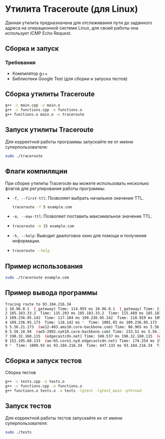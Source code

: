 # Утилита Traceroute (для Linux)
 Данная утилита предназначена для отслеживания пути до заданного адреса на операционной системе Linux, для своей работы она использует ICMP Echo Request.
## Сборка и запуск
### Требования
- Компилятор g++
- Библиотеки Google Test (для сборки и запуска тестов)
## Сборка утилиты Traceroute
```sh
g++ -c main.cpp -o main.o
g++ -c functions.cpp -o functions.o
g++ functions.o main.o -o traceroute 
```
## Запуск утилиты Traceroute
Для корректной работы программы запускайте ее от имени суперпользователя:
```sh
sudo ./traceroute
```
## Флаги компиляции
При сборке утилиты Traceroute вы можете использовать несколько флагов для регулирования работы программы:

- `-f, --first-ttl`: Позволяет выбрать начальное значение TTL.
  ```sh
  traceroute -f 5 example.com
  ```
- `-m, --max-ttl`: Позволяет поставить максимальное значение TTL.
-   ```sh
    traceroute -m 15 example.com
    ```
- `-h, --help`: Выводит диалоговое окно для помощи и получения информации.
- ```sh
  traceroute --help
  ```
## Пример использования
  ```sh
  sudo ./traceroute example.com
  ```
## Пример вывода программы
```sh
Tracing route to 93.184.216.34
1 10.96.0.1  (_gateway) Time: 114.955 ms 10.96.0.1  (_gateway) Time: 115.219 ms 10.96.0.1  (_gateway) Time: 127.799 ms
2 185.183.33.2  Time: 115.293 ms 185.183.33.2  Time: 115.489 ms 185.183.33.2  Time: 115.436 ms
3 109.236.95.142  Time: 117.184 ms 109.236.95.142  Time: 118.919 ms 109.236.95.142  Time: 115.806 ms
4 109.236.95.173  Time: 118.142 ms *  Time: 1001.05 ms 109.236.95.173  Time: 119.492 ms
5 5.56.21.173  (ae12-403.ams10.core-backbone.com) Time: 86.965 ms 5.56.21.173  (ae12-403.ams10.core-backbone.com) Time: 40.281 ms 5.56.21.173  (ae12-403.ams10.core-backbone.com) Time: 40.851 ms
6 5.56.18.94  (ae5-2092.nyk10.core-backbone.com) Time: 233.51 ms 5.56.18.94  (ae5-2092.nyk10.core-backbone.com) Time: 115.688 ms 5.56.18.94  (ae5-2092.nyk10.core-backbone.com) Time: 112.534 ms
7 198.32.160.115  (edgecastcdn.net) Time: 349.537 ms 198.32.160.115  (edgecastcdn.net) Time: 116.107 ms 198.32.160.115  (edgecastcdn.net) Time: 115.874 ms
8 152.195.68.133  (ae-65.core1.nyd.edgecastcdn.net) Time: 174.254 ms 152.195.68.133  (ae-65.core1.nyd.edgecastcdn.net) Time: 116.769 ms 152.195.68.133  (ae-65.core1.nyd.edgecastcdn.net) Time: 115.568 ms
9 *  Time: 1000.93 ms 93.184.216.34  Time: 447.133 ms 93.184.216.34  Time: 190.726 ms 
```
## Сборка и запуск тестов
Сборка тестов
```sh
g++ -c tests.cpp -o tests.o
g++ -c functions.cpp -o functions.o
g++ functions.o tests.o -o tests -lgtest -lgtest_main -pthread
```
## Запуск тестов
Для корректной работы тестов запускайте их от имени суперпользователя:
```sh
sudo ./tests
```